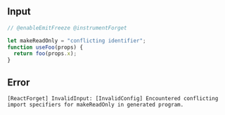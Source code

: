
## Input

```javascript
// @enableEmitFreeze @instrumentForget

let makeReadOnly = "conflicting identifier";
function useFoo(props) {
  return foo(props.x);
}

```


## Error

```
[ReactForget] InvalidInput: [InvalidConfig] Encountered conflicting import specifiers for makeReadOnly in generated program.
```
          
      